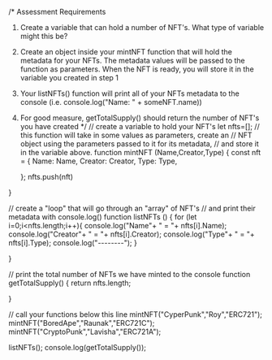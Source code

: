 /*
Assessment Requirements
1. Create a variable that can hold a number of NFT's. What type of variable might this be?
2. Create an object inside your mintNFT function that will hold the metadata for your NFTs. 
   The metadata values will be passed to the function as parameters. When the NFT is ready, 
   you will store it in the variable you created in step 1
3. Your listNFTs() function will print all of your NFTs metadata to the console (i.e. console.log("Name: " + someNFT.name))
4. For good measure, getTotalSupply() should return the number of NFT's you have created
*/
// create a variable to hold your NFT's
let nfts=[];
// this function will take in some values as parameters, create an
// NFT object using the parameters passed to it for its metadata, 
// and store it in the variable above.
function mintNFT (Name,Creator,Type) {
    const nft = {
        Name: Name,
        Creator: Creator,
        Type: Type,

    };
    nfts.push(nft)
  
}

// create a "loop" that will go through an "array" of NFT's
// and print their metadata with console.log()
function listNFTs () {
    for (let i=0;i<nfts.length;i++){
        console.log("Name"+ " = "+ nfts[i].Name);
        console.log("Creator"+ " = "+ nfts[i].Creator);
        console.log("Type"+ " = "+ nfts[i].Type);
        console.log("--------");
    }

}

// print the total number of NFTs we have minted to the console
function getTotalSupply() {
    return nfts.length;

}

// call your functions below this line
mintNFT("CyperPunk","Roy","ERC721");
mintNFT("BoredApe","Raunak","ERC721C");
mintNFT("CryptoPunk","Lavisha","ERC721A");

listNFTs();
console.log(getTotalSupply());
